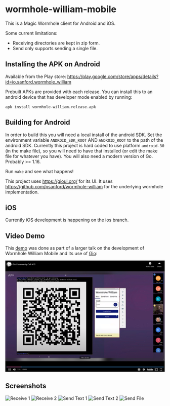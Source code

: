 # wormhole-william-mobile

This is a Magic Wormhole client for Android and iOS.

Some current limitations:
- Receiving directories are kept in zip form.
- Send only supports sending a single file.

## Installing the APK on Android

Available from the Play store:
https://play.google.com/store/apps/details?id=io.sanford.wormhole_william

Prebuilt APKs are provided with each release. You can install this to an android device
that has developer mode enabled by running:

```
apk install wormhole-william.release.apk
```

## Building for Android

In order to build this you will need a local install of the android SDK. Set the environment
variable `ANDROID_SDK_ROOT` AND `ANDROID_ROOT` to the path of the android SDK. Currently
this project is hard coded to use platform `android-30` (in the make file), so you will need
to have that installed (or edit the make file for whatever you have). You will also need
a modern version of Go. Probably >= 1.16.

Run `make` and see what happens!

This project uses https://gioui.org/ for its UI. It uses https://github.com/psanford/wormhole-william
for the underlying wormhole implementation.

## iOS

Currently iOS development is happening on the ios branch.

## Video Demo

This [demo](https://www.youtube.com/watch/FOY4vhUoikU?t=210s) was done as part of a larger talk on the development of Wormhole William Mobile and its use of [Gio](https://gioui.org/):

[![Wormhole William Mobile Demo](https://raw.githubusercontent.com/psanford/wormhole-william-mobile/main/screenshots/wormhole-william-mobile-youtube.png?raw=true)](https://www.youtube.com/watch/FOY4vhUoikU?t=210s "Wormhole William Demo")

## Screenshots

<img src="https://raw.githubusercontent.com/psanford/wormhole-william-mobile/main/screenshots/recv1.png?raw=true" alt="Receive 1" width="200" />
<img src="https://raw.githubusercontent.com/psanford/wormhole-william-mobile/main/screenshots/recv2.png?raw=true" alt="Receive 2" width="200" />
<img src="https://raw.githubusercontent.com/psanford/wormhole-william-mobile/main/screenshots/send_text1.png?raw=true" alt="Send Text 1" width="200" />
<img src="https://raw.githubusercontent.com/psanford/wormhole-william-mobile/main/screenshots/send_text2.png?raw=true" alt="Send Text 2" width="200" />
<img src="https://raw.githubusercontent.com/psanford/wormhole-william-mobile/main/screenshots/send_file1.png?raw=true" alt="Send File" width="200" />
